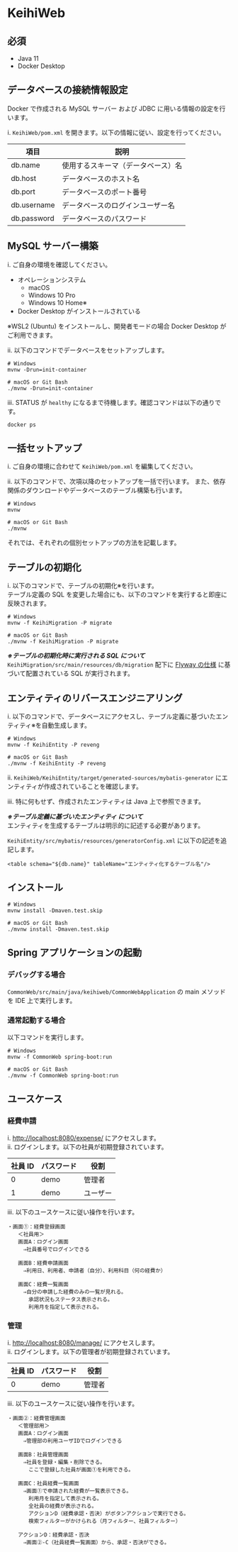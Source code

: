 # KeihiWeb

## 必須
 - Java 11
 - Docker Desktop
 
## データベースの接続情報設定
Docker で作成される MySQL サーバー および JDBC に用いる情報の設定を行います。

i. `KeihiWeb/pom.xml` を開きます。以下の情報に従い、設定を行ってください。  

| 項目        | 説明              |
|-------------|--------------------------|
| db.name     | 使用するスキーマ（データベース）名       |
| db.host     | データベースのホスト名       |
| db.port     | データベースのポート番号           |
| db.username | データベースのログインユーザー名 |
| db.password | データベースのパスワード |

## MySQL サーバー構築
i. ご自身の環境を確認してください。
 - オペレーションシステム
   - macOS
   - Windows 10 Pro
   - Windows 10 Home※
 - Docker Desktop がインストールされている

※WSL2 (Ubuntu) をインストールし、開発者モードの場合 Docker Desktop がご利用できます。

ii. 以下のコマンドでデータベースをセットアップします。
```
# Windows
mvnw -Drun=init-container

# macOS or Git Bash
./mvnw -Drun=init-container
```

iii. STATUS が `healthy` になるまで待機します。確認コマンドは以下の通りです。
```
docker ps
```
 
## 一括セットアップ
i. ご自身の環境に合わせて `KeihiWeb/pom.xml` を編集してください。  

ii. 以下のコマンドで、次項以降のセットアップを一括で行います。
また、依存関係のダウンロードやデータベースのテーブル構築も行います。
```
# Windows
mvnw

# macOS or Git Bash
./mvnw
```

それでは、それぞれの個別セットアップの方法を記載します。

## テーブルの初期化
i. 以下のコマンドで、テーブルの初期化※を行います。  
テーブル定義の SQL を変更した場合にも、以下のコマンドを実行すると即座に反映されます。
```
# Windows
mvnw -f KeihiMigration -P migrate

# macOS or Git Bash
./mvnw -f KeihiMigration -P migrate
```

***※テーブルの初期化時に実行される SQL について***  
`KeihiMigration/src/main/resources/db/migration` 配下に [Flyway の仕様](https://flywaydb.org/documentation/command/migrate) に基づいて配置されている SQL が実行されます。

## エンティティのリバースエンジニアリング
i. 以下のコマンドで、データベースにアクセスし、テーブル定義に基づいたエンティティ※を自動生成します。
```
# Windows
mvnw -f KeihiEntity -P reveng

# macOS or Git Bash
./mvnw -f KeihiEntity -P reveng
```

ii. `KeihiWeb/KeihiEntity/target/generated-sources/mybatis-generator` にエンティティが作成されていることを確認します。  

iii. 特に何もせず、作成されたエンティティは Java 上で参照できます。

***※テーブル定義に基づいたエンティティ について***  
エンティティを生成するテーブルは明示的に記述する必要があります。  

`KeihiEntity/src/mybatis/resources/generatorConfig.xml` に以下の記述を追記します。
```
<table schema="${db.name}" tableName="エンティティ化するテーブル名"/>
```

## インストール
```
# Windows
mvnw install -Dmaven.test.skip

# macOS or Git Bash
./mvnw install -Dmaven.test.skip
```

## Spring アプリケーションの起動
### デバッグする場合
`CommonWeb/src/main/java/keihiweb/CommonWebApplication` の main メソッドを IDE 上で実行します。
  
### 通常起動する場合
以下コマンドを実行します。
```
# Windows
mvnw -f CommonWeb spring-boot:run

# macOS or Git Bash
./mvnw -f CommonWeb spring-boot:run
```

## ユースケース
### 経費申請
i. [http://localhost:8080/expense/](http://localhost:8080/expense/) にアクセスします。  
ii. ログインします。以下の社員が初期登録されています。

| 社員 ID | パスワード       | 役割      |
|-------------|----------------| --------- |
| 0           | demo           | 管理者   |
| 1           | demo           | ユーザー      |

iii. 以下のユースケースに従い操作を行います。
```
・画面①：経費登録画面  
　　＜社員用＞  
　　画面A：ログイン画面  
　　　⇒社員番号でログインできる 

　　画面B：経費申請画面  
　　　⇒利用日、利用者、申請者（自分）、利用科目（何の経費か） 

　　画面C：経費一覧画面  
　　　⇒自分の申請した経費のみの一覧が見れる。  
　　　　承認状況もステータス表示される。  
　　　　利用月を指定して表示される。 
```

### 管理
i. [http://localhost:8080/manage/](http://localhost:8080/manage/) にアクセスします。  
ii. ログインします。以下の管理者が初期登録されています。

| 社員 ID | パスワード       | 役割      |
|-------------|----------------| --------- |
| 0           | demo           | 管理者   |

iii. 以下のユースケースに従い操作を行います。
```
・画面②：経費管理画面  
　　＜管理部用＞  
　　画面A：ログイン画面  
　　　⇒管理部の利用ユーザIDでログインできる  

　　画面B：社員管理画面  
　　　⇒社員を登録・編集・削除できる。  
　　　　ここで登録した社員が画面①を利用できる。  

　　画面C：社員経費一覧画面  
　　　⇒画面①で申請された経費が一覧表示できる。  
　　　　利用月を指定して表示される。  
　　　　全社員の経費が表示される。  
　　　　アクションD（経費承認・否決）がボタンアクションで実行できる。  
　　　　検索フィルターがかけられる（月フィルター、社員フィルター）  

　　アクションD：経費承認・否決  
　　　⇒画面②-C（社員経費一覧画面）から、承認・否決ができる。  
```

